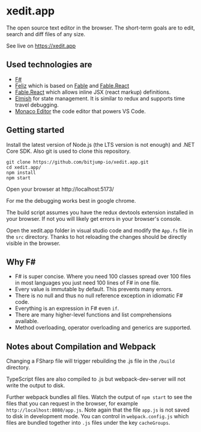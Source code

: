 # xedit.app
The open source text editor in the browser. The short-term goals are to edit, search and diff files of any size.

See live on https://xedit.app  


## Used technologies are

- [F#](https://fsharp.org/)
- [Feliz](https://github.com/Zaid-Ajaj/Feliz) which is based on [Fable](https://fable.io/) and [Fable.React](https://github.com/fable-compiler/fable-react)
- [Fable.React](https://github.com/fable-compiler/fable-react) which allows inline JSX (react markup) definitions.
- [Elmish](https://elmish.github.io/elmish/) for state management. It is similar to redux and supports time travel debugging.
- [Monaco Editor](https://microsoft.github.io/monaco-editor/) the code editor that powers VS Code.

## Getting started

Install the latest version of Node.js (the LTS version is not enough) and .NET Core SDK. Also git is used to clone this repository.

```
git clone https://github.com/bitjump-io/xedit.app.git
cd xedit.app/
npm install
npm start
```

Open your browser at http://localhost:5173/

For me the debugging works best in google chrome.

The build script assumes you have the redux devtools extension installed in your browser. If not you will likely get errors in your browser's console.

Open the xedit.app folder in visual studio code and modify the `App.fs` file in the `src` directory. Thanks to hot reloading the changes should be directly visible in the browser.

## Why F#

- F# is super concise. Where you need 100 classes spread over 100 files in most languages you just need 100 lines of F# in one file.  
- Every value is immutable by default. This prevents many errors.  
- There is no null and thus no null reference exception in idiomatic F# code.  
- Everything is an expression in F# even `if`.  
- There are many higher-level functions and list comprehensions available.  
- Method overloading, operator overloading and generics are supported.

## Notes about Compilation and Webpack

Changing a FSharp file will trigger rebuilding the .js file in the `/build` directory.

TypeScript files are also compiled to .js but webpack-dev-server will not write the output to disk.

Further webpack bundles all files. Watch the output of `npm start` to see the files that you can request in the browser, for example `http://localhost:8080/app.js`. Note again that the file `app.js` is not saved to disk in development mode. You can control in `webpack.config.js` which files are bundled together into `.js` files under the key `cacheGroups`.
